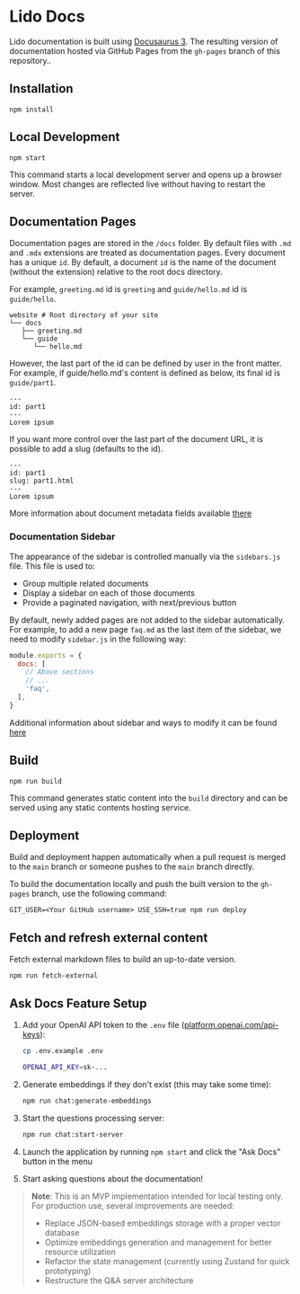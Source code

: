 # Lido Docs

Lido documentation is built using [Docusaurus 3](https://docusaurus.io/). The resulting version of documentation hosted via GitHub Pages from the `gh-pages` branch of this repository..

## Installation

```console
npm install
```

## Local Development

```console
npm start
```

This command starts a local development server and opens up a browser window. Most changes are reflected live without having to restart the server.

## Documentation Pages

Documentation pages are stored in the `/docs` folder. By default files with `.md` and `.mdx` extensions are treated as documentation pages. Every document has a unique `id`. By default, a document `id` is the name of the document (without the extension) relative to the root docs directory.

For example, `greeting.md` id is `greeting` and `guide/hello.md` id is `guide/hello`.

```
website # Root directory of your site
└── docs
   ├── greeting.md
   └── guide
      └── hello.md
```

However, the last part of the id can be defined by user in the front matter. For example, if guide/hello.md's content is defined as below, its final id is `guide/part1`.

```
---
id: part1
---
Lorem ipsum
```

If you want more control over the last part of the document URL, it is possible to add a slug (defaults to the id).

```
---
id: part1
slug: part1.html
---
Lorem ipsum
```

More information about document metadata fields available [there](https://docusaurus.io/docs/api/plugins/@docusaurus/plugin-content-docs#markdown-frontmatter)

### Documentation Sidebar

The appearance of the sidebar is controlled manually via the `sidebars.js` file. This file is used to:

- Group multiple related documents
- Display a sidebar on each of those documents
- Provide a paginated navigation, with next/previous button

By default, newly added pages are not added to the sidebar automatically. For example, to add a new page `faq.md` as the last item of the sidebar, we need to modify `sidebar.js` in the following way:

```js
module.exports = {
  docs: [
    // Above sections
    // ...
    'faq',
  ],
}
```

Additional information about sidebar and ways to modify it can be found [here](https://docusaurus.io/docs/sidebar)

## Build

```console
npm run build
```

This command generates static content into the `build` directory and can be served using any static contents hosting service.

## Deployment

Build and deployment happen automatically when a pull request is merged to the `main` branch or someone pushes to the `main` branch directly.

To build the documentation locally and push the built version to the `gh-pages` branch, use the following command:

```console
GIT_USER=<Your GitHub username> USE_SSH=true npm run deploy
```

## Fetch and refresh external content

Fetch external markdown files to build an up-to-date version.

```console
npm run fetch-external
```

## Ask Docs Feature Setup

1. Add your OpenAI API token to the `.env` file ([platform.openai.com/api-keys](https://platform.openai.com/api-keys)):

   ```bash
   cp .env.example .env
   ```

   ```bash
   OPENAI_API_KEY=sk-...
   ```

2. Generate embeddings if they don't exist (this may take some time):

   ```bash
   npm run chat:generate-embeddings
   ```

3. Start the questions processing server:

   ```bash
   npm run chat:start-server
   ```

4. Launch the application by running `npm start` and click the "Ask Docs" button in the menu

5. Start asking questions about the documentation!

> **Note**: This is an MVP implementation intended for local testing only. For production use, several improvements are needed:
>
> - Replace JSON-based embeddings storage with a proper vector database
> - Optimize embeddings generation and management for better resource utilization
> - Refactor the state management (currently using Zustand for quick prototyping)
> - Restructure the Q&A server architecture
